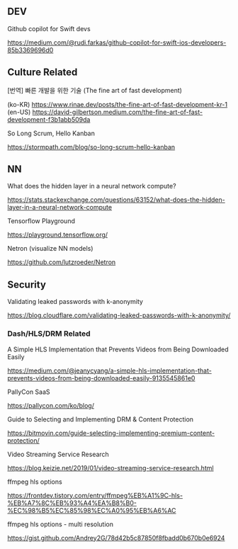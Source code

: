 ## DEV 

Github copilot for Swift devs

https://medium.com/@rudi.farkas/github-copilot-for-swift-ios-developers-85b3369696d0

## Culture Related

[번역] 빠른 개발을 위한 기술 (The fine art of fast development)

(ko-KR) https://www.rinae.dev/posts/the-fine-art-of-fast-development-kr-1
(en-US) https://david-gilbertson.medium.com/the-fine-art-of-fast-development-f3b1abb509da

So Long Scrum, Hello Kanban

https://stormpath.com/blog/so-long-scrum-hello-kanban


## NN

What does the hidden layer in a neural network compute?

https://stats.stackexchange.com/questions/63152/what-does-the-hidden-layer-in-a-neural-network-compute

Tensorflow Playground

https://playground.tensorflow.org/

Netron (visualize NN models)

https://github.com/lutzroeder/Netron


## Security

Validating leaked passwords with k-anonymity

https://blog.cloudflare.com/validating-leaked-passwords-with-k-anonymity/

### Dash/HLS/DRM Related 

A Simple HLS Implementation that Prevents Videos from Being Downloaded Easily

https://medium.com/@jeanycyang/a-simple-hls-implementation-that-prevents-videos-from-being-downloaded-easily-9135545861e0

PallyCon SaaS

https://pallycon.com/ko/blog/

Guide to Selecting and Implementing DRM & Content Protection

https://bitmovin.com/guide-selecting-implementing-premium-content-protection/

Video Streaming Service Research

https://blog.keizie.net/2019/01/video-streaming-service-research.html

ffmpeg hls options 

https://frontdev.tistory.com/entry/ffmpeg%EB%A1%9C-hls-%EB%A7%8C%EB%93%A4%EA%B8%B0-%EC%98%B5%EC%85%98%EC%A0%95%EB%A6%AC

ffmpeg hls options - multi resolution

https://gist.github.com/Andrey2G/78d42b5c87850f8fbadd0b670b0e6924


